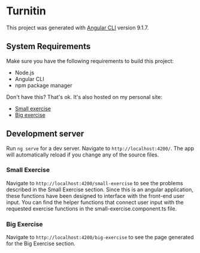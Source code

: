 # Turnitin

This project was generated with [Angular CLI](https://github.com/angular/angular-cli) version 9.1.7.

## System Requirements

Make sure you have the following requirements to build this project:
* Node.js
* Angular CLI
* npm package manager

Don't have this? That's ok. It's also hosted on my personal site:
* [Small exercise](http://amandaeaster.com/turnitin/small-exercise)
* [Big exercise](http://amandaeaster.com/turnitin/big-exercise)

## Development server

Run `ng serve` for a dev server. Navigate to `http://localhost:4200/`. The app will automatically reload if you change any of the source files.

### Small Exercise
Navigate to `http://localhost:4200/small-exercise` to see the problems described in the Small Exercise section. Since this is an angular application, these functions have been designed to interface with the front-end user input. You can find the helper functions that connect user input with the requested exercise functions in the small-exercise.component.ts file.

### Big Exercise
Navigate to `http://localhost:4200/big-exercise` to see the page generated for the Big Exercise section.
